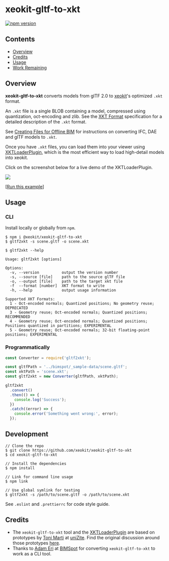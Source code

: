 # xeokit-gltf-to-xkt

[![npm version](https://badge.fury.io/js/%40xeokit%2Fxeokit-gltf-to-xkt.svg)](https://badge.fury.io/js/%40xeokit%2Fxeokit-gltf-to-xkt)

## Contents

 - [Overview](#overview)
 - [Credits](#credits)
 - [Usage](#usage)
 - [Work Remaining](#work-remaining)
  
## Overview
**xeokit-gltf-to-xkt** converts models from glTF 2.0 to 
[xeokit](http://xeokit.io)'s optimized ````.xkt```` format.

An ````.xkt```` file is a single BLOB containing a model, compressed using quantization, oct-encoding and zlib. See the [XKT Format](https://github.com/xeokit/xeokit-sdk/wiki/XKT-Format) specification for a detailed description of the ````.xkt```` format.

See [Creating Files for Offline BIM](https://github.com/xeokit/xeokit-sdk/wiki/Creating-Files-for-Offline-BIM) for instructions on converting IFC, DAE and glTF models to ````.xkt````.

Once you have ````.xkt```` files, you can load them into your viewer using 
[XKTLoaderPlugin](https://xeokit.github.io/xeokit-sdk/docs/class/src/plugins/XKTLoaderPlugin/XKTLoaderPlugin.js~XKTLoaderPlugin.html), 
which is the most efficient way to load high-detail models into xeokit.
 
Click on the screenshot below for a live demo of the XKTLoaderPlugin.

<a href="https://xeokit.github.io/xeokit-sdk/examples/#loading_XKT_OTCConferenceCenter">
    <img src="http://xeokit.io/img/docs/XKTLoaderPlugin/XKTLoaderPlugin.png">
</a>
 
[[Run this example](https://xeokit.github.io/xeokit-sdk/examples/#loading_XKT_OTCConferenceCenter)]

## Usage

### CLI

Install locally or globally from `npm`.

```
$ npm i @xeokit/xeokit-gltf-to-xkt
$ gltf2xkt -s scene.gltf -o scene.xkt
```

```
$ gltf2xkt --help

Usage: gltf2xkt [options]

Options:
  -v, --version          output the version number
  -s, --source [file]    path to the source glTF file
  -o, --output [file]    path to the target xkt file
  -f  --format [number]  XKT format to write
  -h, --help             output usage information

Supported XKT Formats:
  1 - Oct-encoded normals; Quantized positions; No geometry reuse; DEPRECATED
  3 - Geometry reuse; Oct-encoded normals; Quantized positions; RECOMMENDED
  4 - Geometry reuse; Oct-encoded normals; Quantized positions; Positions quantized in partitions; EXPERIMENTAL
  5 - Geometry reuse; Oct-encoded normals; 32-bit floating-point positions; EXPERIMENTAL
```

### Programmatically

```javascript
const Converter = require('gltf2xkt');

const gltfPath = '../bimspot/_sample-data/scene.gltf';
const xktPath = 'scene.xkt';
const gltf2xkt = new Converter(gltfPath, xktPath);

gltf2xkt
  .convert()
  .then(() => {
    console.log('Success');
  })
  .catch((error) => {
    console.error('Something went wrong:', error);
  });
```
 
## Development

```
// Clone the repo
$ git clone https://github.com/xeokit/xeokit-gltf-to-xkt
$ cd xeokit-gltf-to-xkt

// Install the dependencies
$ npm install

// Link for command line usage
$ npm link

// Use global symlink for testing
$ gltf2xkt -s /path/to/scene.gltf -o /path/to/scene.xkt
```

See `.eslint` and `.prettierrc` for code style guide.

## Credits

- The ````xeokit-gltf-to-xkt```` tool and the 
[XKTLoaderPlugin](https://xeokit.github.io/xeokit-sdk/docs/class/src/plugins/XKTLoaderPlugin/XKTLoaderPlugin.js~XKTLoaderPlugin.html) 
are based on prototypes by [Toni Marti](https://github.com/tmarti) at [uniZite](https://www.unizite.com/login). Find the original discussion around those prototypes [here](https://github.com/xeokit/xeokit-sdk/issues/48#).
- Thanks to [Adam Eri](https://github.com/eriadam) at [BIMSpot](https://bimspot.io/) for converting ````xeokit-gltf-to-xkt```` to work as a CLI tool.  
